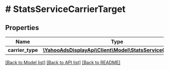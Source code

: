 # # StatsServiceCarrierTarget

## Properties

Name | Type | Description | Notes
------------ | ------------- | ------------- | -------------
**carrier_type** | [**\YahooAdsDisplayApi\Client\Model\StatsServiceCarrierType**](StatsServiceCarrierType.md) |  | [optional]

[[Back to Model list]](../../README.md#models) [[Back to API list]](../../README.md#endpoints) [[Back to README]](../../README.md)
